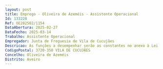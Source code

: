 ```yaml
--- 
layout: post
title: Emprego - Oliveira de Azeméis - Assistente Operacional
Id: 133228
Ref: OE202502/1154
DataAbertura: 2025-02-27
DataFecho: 2025-03-14
Trabalho: Assistente Operacional
Empregador: Junta de Freguesia de Vila de Cucujães
Descricao: As funções a desempenhar serão as constantes no anexo à Lei n.º 35 2014, de 20 de junho, referidas no n.º 2 do artigo 88.º da Lei citada, a que corresponde o grau 1 de complexidade funcional, serviço geral da Junta de Freguesia, para além de tarefas ou atribuições que lhe forem acometidas por lei, norma, regulamento, deliberação, despacho ou determinação superior, entre outras que podem e devem ser acometidas a um Assistente Operacional.Funções gerais  Funções de natureza executiva, de caráter manual ou mecânico, enquadradas em diretivas gerais bem definidas e com graus de complexidade variáveis. Execução de tarefas de apoio elementares, indispensáveis ao funcionamento dos órgãos e serviços, podendo comportar esforço físico. Responsabilidade pelos equipamentos sob sua guarda e pela sua correta utilização. Zelar pela conservação e limpeza do equipamento que lhe for distribuído e comunicar eventuais ocorrências anormais detetadas  proceder à limpeza, conservação e manutenção dos espaços públicos da Freguesia, enquadradas em diretivas gerais definidas por superiores hierárquicos  comparecer às ações de formação designadas pela autarquia.Funções específicas  Compete ainda, especificamente   Serviços Externos de conservação, manutenção de Espaços Públicos e cemitério  Proceder à remoção de lixos e equiparados  Varredura e limpeza de ruas e espaços públicos  Limpeza de sarjetas  Lavagem das vias públicas  Limpeza de chafarizes  Remoção de lixeiras e extirpação de ervas  Limpeza e manutenção dos espaços ajardinados  Operar com os diversos instrumentos, que podem ser manuais ou mecânicos, necessários à realização das tarefas  Responsável pela limpeza, afinação e lubrificação do equipamento mecânico  Procede a pequenas reparações, providenciando o arranjo do material e utensílios.Escavar, movimentar e carregar terras manualmente  trabalhar com roçadoura, moto serras, soprador, corta relva e todas as máquinas inerentes à sua função de serviços gerais externos  verificar os níveis de óleo, combustível e dos sistemas hidráulicos, filtros, pneus e pontos de lubrificação, com as reposições necessárias no final de jornada  efetuar a limpeza dos equipamentos e ferramentas  Arranjos, pinturas e apoio ao armazém estaleiro. Aplicações de diversos materiais, fitofarmacêuticos, adubos e pesticidas. Efetuar plantações e podas de árvores. Serviços cemiteriais, designadamente de coveiro.Outras conservações e manutenções em cumprimento de protocolos existentes ou outros conforme competências a assumir ou a serem atribuídas.Outras atividades relacionadas com os serviços prestados pela Junta de Freguesia.
CodigoPostal: 3720-350 VILA DE CUCUJÃES
Concelho: Oliveira de Azeméis
Distrito: Aveiro
--- 
```

